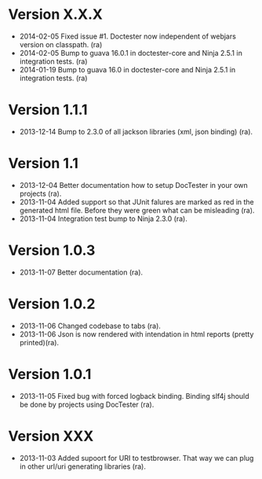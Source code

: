 Version X.X.X
=============

 * 2014-02-05 Fixed issue #1. Doctester now independent of webjars version on classpath. (ra)
 * 2014-02-05 Bump to guava 16.0.1 in doctester-core and Ninja 2.5.1 in integration tests. (ra)
 * 2014-01-19 Bump to guava 16.0 in doctester-core and Ninja 2.5.1 in integration tests. (ra)


Version 1.1.1
=============

 * 2013-12-14 Bump to 2.3.0 of all jackson libraries (xml, json binding) (ra).

Version 1.1
=============

 * 2013-12-04 Better documentation how to setup DocTester in your own projects (ra).
 * 2013-11-04 Added support so that JUnit falures are marked as red
              in the generated html file. Before they were green what can be
              misleading (ra).
 * 2013-11-04 Integration test bump to Ninja 2.3.0 (ra).

Version 1.0.3
=============

 * 2013-11-07 Better documentation (ra).

Version 1.0.2
=============

 * 2013-11-06 Changed codebase to tabs (ra).
 * 2013-11-06 Json is now rendered with intendation in html reports (pretty printed)(ra).

Version 1.0.1
=============

 * 2013-11-05 Fixed bug with forced logback binding. Binding slf4j should be done by projects using DocTester (ra).

Version XXX
===========

 * 2013-11-03 Added supoort for URI to testbrowser. 
   That way we can plug in other url/uri generating libraries (ra).

